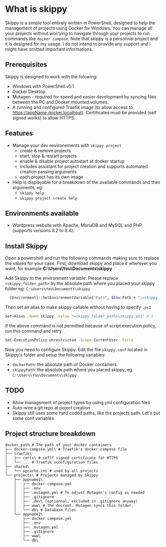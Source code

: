 # What is skippy
Skippy is a simple tool entirely written in PowerShell, designed to help the management of projects using Docker for Windows. You can manage all your projects without worrying to navigate through your projects to run commands like `docker compose`.
Note that skippy is a personnal project and it is designed for my usage. I do not intend to provide any support and i might have omitted important informations.

## Prerequisites
Skippy is designed to work with the folowing:
- Windows with PowerShell v5.1
- Docker Desktop
- Mutagen - required for speed and easier development by syncing files between the PC and Docker mounted volumes.
- A running and configured Traefik image (to allow access to https://appName.docker.localhost). Certificates must be provided (self signed works) to allow HTTPS.

## Features
- Manage your dev environements with `skippy project`
  - create & remove projects
  - start, stop & restart projects
  - enable & disable project autostart at docker startup
  - includes assistant for project creation and supports automated creation passing arguments
  - each project has its own image
- Help is displayable for a breakdown of the available commands and their arguments, eg:
  - `skippy help`
  - `skippy project create help`

## Environments available
- Wordpress website with Apache, MariaDB and MySQL and PHP (supports versions 8.2 to 8.4).

## Install Skippy
Open a powershell and run the following commands making sure to replace the values for your case.
First, download skippy and place it wherever you want, for example **C:\Users\You\Documents\skippy**

Add Skippy to the environment variable. Please replace `<skippy_folder_path>` by the absolute path where you placed your skippy folder eg: `C:\Users\You\Documents\skippy`
```bash
  [Environment]::SetEnvironmentVariable("Path", $Env:Path + ";<skippy_folder_path>", "User") 
```
Then set an alias to make skippy callable without having to specify `.ps1`
```bash
Set-Alias -Name skippy -Value "<skippy_folder_path>\skippy.ps1" # S
```
If the above command is not permitted because of script execution policy, run this command and retry
```bash
Set-ExecutionPolicy Unrestricted -Scope CurrentUser -Force
```
Now you need to configure Skippy. Edit the file `skippy.conf` located in Skippy's folder and setup the following variables:
- `dockerPath`: the absolute path of Docker containers.
- `skippyPath`: the absolute path where you placed skippy, eg `C:\Users\You\Documents\skippy`

## TODO
- Allow management of project types by using yml configuration files
- Auto-wire a git repo at poject creation
- Skippy still uses some hard coded paths, like the projects path. Let's put some conf variables.

## Project structure breakdown
```
docker_path # The path of your docker containers
├── docker-compose.yml\ # Traefik's docker-compose file
├── traefik\ 
│   ├── certs\ # seflf signed certificate for HTTPS
│   └── ... # Traefik'sconfiguration files
├── shared\
│   └── opcache.ini # used by all projects
└── projects\ # Projects managed by Skippy
    ├── appname1\
    │   ├── docker-compose.yml
    │   ├── .env
    │   ├── .mutagen.yml # To adjust Mutagen's config as needed
    │   ├── .gitignore
    │   ├── .dev\ (optionnal, excluded in .gitignore anyway)
    │   ├── www\ # The docroot. Mutagen syncs this folder.
    │   └── db\ # Database files
    └── appname2\
        ├── docker-compose.yml
        ├── .env
        ├── .mutagen.yml
        ├── .gitignore
        ├── www\
        └── db\
```

